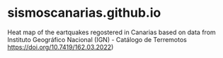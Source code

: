 # sismoscanarias.github.io
Heat map of the eartquakes regostered in Canarias based on data from Instituto Geográfico Nacional (IGN) - Catálogo de Terremotos https://doi.org/10.7419/162.03.2022)
